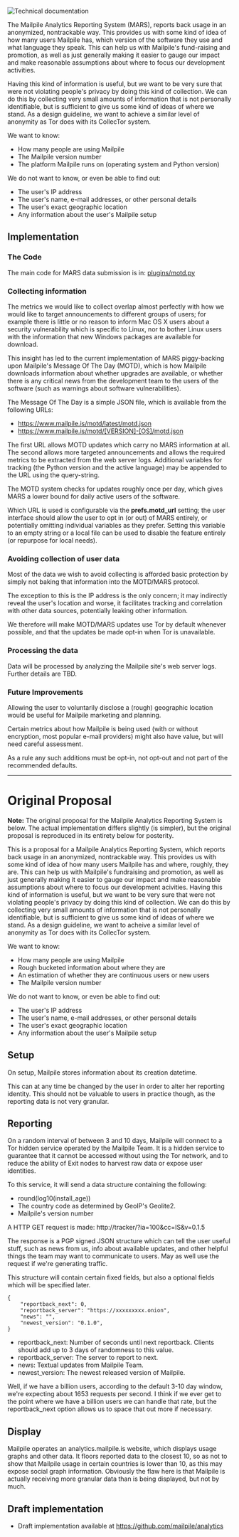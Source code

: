 ![Technical documentation](https://github.com/pagekite/Mailpile/wiki/images/page-technical.png)

The Mailpile Analytics Reporting System (MARS), reports back usage in an anonymized, nontrackable way. This provides us with some kind of idea of how many users Mailpile has, which version of the software they use and what language they speak. This can help us with Mailpile's fund-raising and promotion, as well as just generally making it easier to gauge our impact and make reasonable assumptions about where to focus our development activities.

Having this kind of information is useful, but we want to be very sure that were not violating people's privacy by doing this kind of collection. We can do this by collecting very small amounts of information that is not personally identifiable, but is sufficient to give us some kind of ideas of where we stand. As a design guideline, we want to achieve a similar level of anonymity as Tor does with its CollecTor system. 

We want to know:

 * How many people are using Mailpile
 * The Mailpile version number
 * The platform Mailpile runs on (operating system and Python version)

We do not want to know, or even be able to find out:

 * The user's IP address
 * The user's name, e-mail addresses, or other personal details
 * The user's exact geographic location
 * Any information about the user's Mailpile setup

## Implementation

### The Code

The main code for MARS data submission is in: [plugins/motd.py](https://github.com/mailpile/Mailpile/blob/master/mailpile/plugins/motd.py)


### Collecting information

The metrics we would like to collect overlap almost perfectly with how we would like to target announcements to different groups of users; for example there is little or no reason to inform Mac OS X users about a security vulnerability which is specific to Linux, nor to bother Linux users with the information that new Windows packages are available for download.

This insight has led to the current implementation of MARS piggy-backing upon Mailpile's Message Of The Day (MOTD), which is how Mailpile downloads information about whether upgrades are available, or whether there is any critical news from the development team to the users of the software (such as warnings about software vulnerabilities).

The Message Of The Day is a simple JSON file, which is available from the following URLs:

   * https://www.mailpile.is/motd/latest/motd.json
   * https://www.mailpile.is/motd/[VERSION]-[OS]/motd.json

The first URL allows MOTD updates which carry no MARS information at all. The second allows more targeted announcements and allows the required metrics to be extracted from the web server logs. Additional variables for tracking (the Python version and the active language) may be appended to the URL using the query-string.

The MOTD system checks for updates roughly once per day, which gives MARS a lower bound for daily active users of the software.

Which URL is used is configurable via the **prefs.motd_url** setting; the user interface should allow the user to opt in (or out) of MARS entirely, or potentially omitting individual variables as they prefer. Setting this variable to an empty string or a local file can be used to disable the feature entirely (or repurpose for local needs).


### Avoiding collection of user data

Most of the data we wish to avoid collecting is afforded basic protection by simply not baking that information into the MOTD/MARS protocol.

The exception to this is the IP address is the only concern; it may indirectly reveal the user's location and worse, it facilitates tracking and correlation with other data sources, potentially leaking other information.

We therefore will make MOTD/MARS updates use Tor by default whenever possible, and that the updates be made opt-in when Tor is unavailable.


### Processing the data

Data will be processed by analyzing the Mailpile site's web server logs. Further details are TBD.


### Future Improvements

Allowing the user to voluntarily disclose a (rough) geographic location would be useful for Mailpile marketing and planning.

Certain metrics about how Mailpile is being used (with or without encryption, most popular e-mail providers) might also have value, but will need careful assessment.

As a rule any such additions must be opt-in, not opt-out and not part of the recommended defaults.

------------------------------------------------------------------------------------------------

# Original Proposal

**Note:** The original proposal for the Mailpile Analytics Reporting System is below. The actual implementation differs slightly (is simpler), but the original proposal is reproduced in its entirety below for posterity.

This is a proposal for a Mailpile Analytics Reporting System, which reports back usage in an anonymized, nontrackable way. This provides us with some kind of idea of how many users Mailpile has and where, roughly, they are. This can help us with Mailpile's fundraising and promotion, as well as just generally making it easier to gauge our impact and make reasonable assumptions about where to focus our development acivities. Having this kind of information is useful, but we want to be very sure that were not violating people's privacy by doing this kind of collection. We can do this by collecting very small amounts of information that is not personally identifiable, but is sufficient to give us some kind of ideas of where we stand. As a design guideline, we want to acheive a similar level of anonymity as Tor does with its CollecTor system. 

We want to know:

 * How many people are using Mailpile
 * Rough bucketed information about where they are
 * An estimation of whether they are continuous users or new users
 * The Mailpile version number

We do not want to know, or even be able to find out:

 * The user's IP address
 * The user's name, e-mail addresses, or other personal details
 * The user's exact geographic location
 * Any information about the user's Mailpile setup


## Setup

On setup, Mailpile stores information about its creation datetime.

This can at any time be changed by the user in order to alter her reporting identity. This should not be valuable to users in practice though, as the reporting data is not very granular.

## Reporting

On a random interval of between 3 and 10 days, Mailpile will connect to a Tor hidden service operated by the Mailpile Team. It is a hidden service to guarantee that it cannot be accessed without using the Tor network, and to reduce the ability of Exit nodes to harvest raw data or expose user identities.

To this service, it will send a data structure containing the following:

 * round(log10(install_age))
 * The country code as determined by GeoIP's Geolite2.
 * Mailpile's version number

A HTTP GET request is made:
     http://tracker/?ia=100&cc=IS&v=0.1.5

The response is a PGP signed JSON structure which can tell the user useful stuff, such as news from us, info about available updates, and other helpful things the team may want to communicate to users. May as well use the request if we're generating traffic. 

This structure will contain certain fixed fields, but also a optional fields which will be specified later.

    {
        "reportback_next": 0, 
        "reportback_server": "https://xxxxxxxxx.onion",
        "news": "",
        "newest_version": "0.1.0",
    }
    
 * reportback_next: Number of seconds until next reportback. Clients should add up to 3 days of randomness to this value.
 * reportback_server: The server to report to next.
 * news: Textual updates from Mailpile Team.
 * newest_version: The newest released version of Mailpile.

Well, if we have a billion users, according to the default 3-10 day window, we're expecting about 1653 requests per second. I think if we ever get to the point where we have a billion users we can handle that rate, but the reportback_next option allows us to space that out more if necessary.

## Display

Mailpile operates an analytics.mailpile.is website, which displays usage graphs and other data. It floors reported data to the closest 10, so as not to show that Mailpile usage in certain countries is lower than 10, as this may expose social graph information. Obviously the flaw here is that Mailpile is actually receiving more granular data than is being displayed, but not by much.

## Draft implementation

 * Draft implementation available at https://github.com/mailpile/analytics